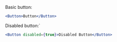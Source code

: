 Basic button:

```jsx
<Button>Button</Button>
```

Disabled button:`

```jsx
<Button disabled={true}>Disabled Button</Button>
```

